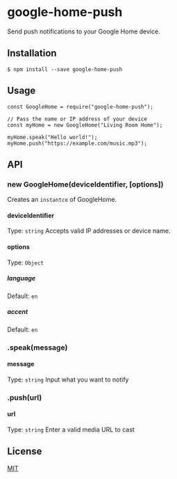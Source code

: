 # google-home-push
Send push notifications to your Google Home device.

## Installation
```
$ npm install --save google-home-push
```

## Usage
```
const GoogleHome = require("google-home-push");

// Pass the name or IP address of your device
const myHome = new GoogleHome("Living Room Home");

myHome.speak("Hello world!");
myHome.push("https://example.com/music.mp3");
```

## API
### new GoogleHome(deviceIdentifier, [options])
Creates an `instantce` of GoogleHome.

#### deviceIdentifier
Type: `string`
Accepts valid IP addresses or device name.

#### options
Type: `Object`

##### language
Default: `en`

##### accent
Default: `en`

### .speak(message)
#### message
Type: `string`
Input what you want to notify

### .push(url)
#### url
Type: `string`
Enter a valid media URL to cast

## License
[MIT](https://github.com/taeukme/google-home-push/blob/master/README.md)